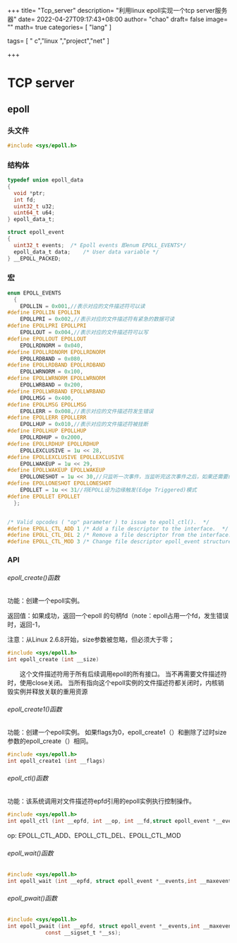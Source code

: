 +++
title= "Tcp_server"
description= "利用linux epoll实现一个tcp server服务器"
date= 2022-04-27T09:17:43+08:00
author= "chao"
draft= false
image= "" 
math= true
categories= [
    "lang"
]

tags=  [
    " c","linux ","project","net"
]

+++

# TCP server

## epoll

### 头文件

~~~c
#include <sys/epoll.h>
~~~

### 结构体

~~~c
typedef union epoll_data
{
  void *ptr;
  int fd;
  uint32_t u32;
  uint64_t u64;
} epoll_data_t;

struct epoll_event
{
  uint32_t events;	/* Epoll events 即enum EPOLL_EVENTS*/
  epoll_data_t data;	/* User data variable */
} __EPOLL_PACKED;
~~~

### 宏

~~~c
enum EPOLL_EVENTS
  {
    EPOLLIN = 0x001,//表示对应的文件描述符可以读
#define EPOLLIN EPOLLIN
    EPOLLPRI = 0x002,//表示对应的文件描述符有紧急的数据可读
#define EPOLLPRI EPOLLPRI
    EPOLLOUT = 0x004,//表示对应的文件描述符可以写
#define EPOLLOUT EPOLLOUT
    EPOLLRDNORM = 0x040,
#define EPOLLRDNORM EPOLLRDNORM
    EPOLLRDBAND = 0x080,
#define EPOLLRDBAND EPOLLRDBAND
    EPOLLWRNORM = 0x100,
#define EPOLLWRNORM EPOLLWRNORM
    EPOLLWRBAND = 0x200,
#define EPOLLWRBAND EPOLLWRBAND
    EPOLLMSG = 0x400,
#define EPOLLMSG EPOLLMSG
    EPOLLERR = 0x008,//表示对应的文件描述符发生错误
#define EPOLLERR EPOLLERR
    EPOLLHUP = 0x010,//表示对应的文件描述符被挂断
#define EPOLLHUP EPOLLHUP
    EPOLLRDHUP = 0x2000,
#define EPOLLRDHUP EPOLLRDHUP
    EPOLLEXCLUSIVE = 1u << 28,
#define EPOLLEXCLUSIVE EPOLLEXCLUSIVE
    EPOLLWAKEUP = 1u << 29,
#define EPOLLWAKEUP EPOLLWAKEUP
    EPOLLONESHOT = 1u << 30,//只监听一次事件，当监听完这次事件之后，如果还需要继续监听这个socket的话，需要再次把这个socket加入到EPOLL队列里。
#define EPOLLONESHOT EPOLLONESHOT
    EPOLLET = 1u << 31//将EPOLL设为边缘触发(Edge Triggered)模式
#define EPOLLET EPOLLET
  };


/* Valid opcodes ( "op" parameter ) to issue to epoll_ctl().  */
#define EPOLL_CTL_ADD 1	/* Add a file descriptor to the interface.  */
#define EPOLL_CTL_DEL 2	/* Remove a file descriptor from the interface.  */
#define EPOLL_CTL_MOD 3	/* Change file descriptor epoll_event structure.  */
~~~



### API

###### epoll_create()函数

功能：创建一个epoll实例。

返回值：如果成功，返回一个epoll 的句柄fd（note：epoll占用一个fd，发生错误时，返回-1，

注意：从Linux 2.6.8开始，size参数被忽略，但必须大于零； 

~~~c
#include <sys/epoll.h>
int epoll_create (int __size)
~~~

&emsp;&emsp;这个文件描述符用于所有后续调用epoll的所有接口。 当不再需要文件描述符时，使用close关闭。 当所有指向这个epoll实例的文件描述符都关闭时，内核销毁实例并释放关联的重用资源

###### epoll_create1()函数

功能：创建一个epoll实例。 如果flags为0，epoll_create1（）和删除了过时size参数的epoll_create（）相同。

~~~c
#include <sys/epoll.h>
int epoll_create1 (int __flags)
~~~

###### epoll_ctl()函数

功能：该系统调用对文件描述符epfd引用的epoll实例执行控制操作。

~~~c
#include <sys/epoll.h>
int epoll_ctl (int __epfd, int __op, int __fd,struct epoll_event *__event) 
~~~

op: EPOLL_CTL_ADD、EPOLL_CTL_DEL、EPOLL_CTL_MOD

###### epoll_wait()函数

~~~c
#include <sys/epoll.h>
int epoll_wait (int __epfd, struct epoll_event *__events,int __maxevents, int __timeout)
~~~

###### epoll_pwait()函数

~~~c
#include <sys/epoll.h> 
int epoll_pwait (int __epfd, struct epoll_event *__events,int __maxevents, int __timeout,
			const __sigset_t *__ss);
~~~



